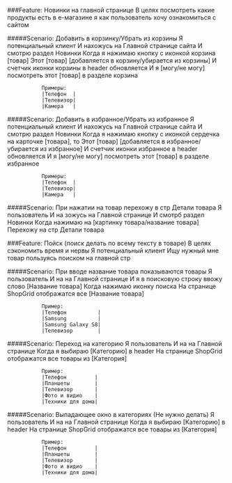 ###Feature: Новинки на главной странице
            В целях посмотреть какие продукты есть в e-магазине
            я как пользователь хочу ознакомиться с сайтом
            
#####Scenario: Добавить в корзинку/Убрать из корзины
               Я потенциальный клиент
               И нахожусь на Главной странице сайта
               И смотрю раздел Новинки
               Когда я нажимаю кнопку с иконкой корзина [товар]
               Этот [товар] [добавляется в корзину/убирается из корзины]
               И счетчик иконки корзины в header обновляется
               И я [могу/не могу] посмотреть этот [товар] в разделе корзина
               
               Примеры:
               |Телефон  |
               |Телевизор|
               |Камера   |
               
            
#####Scenario: Добавить в избранное/Убрать из избранное 
               Я потенциальный клиент
               И нахожусь на Главной странице сайта
               И смотрю раздел Новинки
               Когда я нажимаю кнопку с иконкой сердечка на карточке [товара], то
               Этот [товар] [добавляется в избранное/убирается из избранное]
               И счетчик иконки избранное в header обновляется
               И я [могу/не могу] посмотреть этот [товар] в разделе избранное
               
               Примеры:
               |Телефон  |
               |Телевизор|
               |Камера   | 
               
#####Scenario: При нажатии на товар перехожу в стр Детали товара
               Я пользователь
               И на зожусь на Главной странице
               И смотрб раздел Новинки
               Когда нажимаю на [картинку товара/название товара]
               Перехожу на стр Детали товара
               
###Feature: Пойск (поиск делать по всему тексту в товаре)
            В целях сэкономить время и нервы
            Я потенциальный клиент 
            Ищу нужный мне товар пользуясь поиском на главной стр
            
#####Scenario: При вводе название товара показываются товары
               Я пользователь
               И на на Главной странице
               И я в поисковую строку ввожу слово [Название товара]
               Когда нажимаю иконку поиска
               На странице ShopGrid отображатся все [Название товара]
               
               Пример:
               |Телефон          |
               |Samsung          |
               |Samsung Galaxy S8|
               |Телевизор        | 
               
#####Scenario: Переход на категорию
               Я пользователь
               И на на Главной странице
               Когда я выбираю [Категорию] в header
               На странице ShopGrid отображатся все товары из [Категория]
               
               Пример:
               |Телефон         |
               |Планшеты        |
               |Телевизор       |
               |Фото и видио    |
               |Техники для дома| 
               
#####Scenario: Выпадающее окно в категориях (Не нужно делать)
               Я пользователь
               И на на Главной странице
               Когда я выбираю [Категорию] в header
               На странице ShopGrid отображатся все товары из [Категория]
               
               Пример:
               |Телефон         |
               |Планшеты        |
               |Телевизор       |
               |Фото и видио    |
               |Техники для дома| 